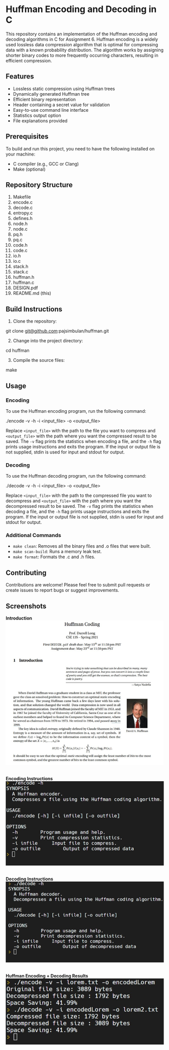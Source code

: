 # Huffman Encoding and Decoding in C

This repository contains an implementation of the Huffman encoding and decoding algorithms in C for Assignment 6. Huffman encoding is a widely used lossless data compression algorithm that is optimal for compressing data with a known probability distribution. The algorithm works by assigning shorter binary codes to more frequently occurring characters, resulting in efficient compression.

## Features

- Lossless static compression using Huffman trees
- Dynamically generated Huffman tree
- Efficient binary representation
- Header containing a secret value for validation
- Easy-to-use command line interface
- Statistics output option
- File explanations provided

## Prerequisites

To build and run this project, you need to have the following installed on your machine:

- C compiler (e.g., GCC or Clang)
- Make (optional)

## Repository Structure

1. Makefile
2. encode.c
3. decode.c
4. entropy.c
5. defines.h
6. node.h
7. node.c
8. pq.h
9. pq.c
10. code.h
11. code.c
12. io.h
13. io.c
14. stack.h
15. stack.c
16. huffman.h
17. huffman.c
18. DESIGN.pdf
19. README.md (this)

## Build Instructions

1. Clone the repository:

git clone git@github.com:pajsimbulan/huffman.git

2. Change into the project directory:

cd huffman

3. Compile the source files:

make

## Usage

### Encoding

To use the Huffman encoding program, run the following command:

./encode -v -h -i <input_file> -o <output_file>

Replace `<input_file>` with the path to the file you want to compress and `<output_file>` with the path where you want the compressed result to be saved. The `-v` flag prints the statistics when encoding a file, and the `-h` flag prints usage instructions and exits the program. If the input or output file is not supplied, stdin is used for input and stdout for output.

### Decoding

To use the Huffman decoding program, run the following command:

./decode -v -h -i <input_file> -o <output_file>


Replace `<input_file>` with the path to the compressed file you want to decompress and `<output_file>` with the path where you want the decompressed result to be saved. The `-v` flag prints the statistics when decoding a file, and the `-h` flag prints usage instructions and exits the program. If the input or output file is not supplied, stdin is used for input and stdout for output.

### Additional Commands

- `make clean`: Removes all the binary files and .o files that were built.
- `make scan-build`: Runs a memory leak test.
- `make format`: Formats the .c and .h files.

## Contributing

Contributions are welcome! Please feel free to submit pull requests or create issues to report bugs or suggest improvements.


## Screenshots 

**Introduction**
<img src="./screenshots/huffman_intro.jpg"  alt="img" />
<br /><br />

**Encoding Instructions**
<img src="./screenshots/huffman_encoding_help.jpg"  alt="img" />
<br /><br />

**Decoding Instructions**
<img src="./screenshots/huffman_decoding_help.jpg"  alt="img" />
<br /><br />

**Huffman Encoding + Decoding Results**
<img src="./screenshots/huffman_results.jpg"  alt="img" />
<br /><br />
